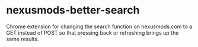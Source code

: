 # nexusmods-better-search
Chrome extension for changing the search function on nexusmods.com to a GET instead of POST so that pressing back or refreshing brings up the same results.
 
